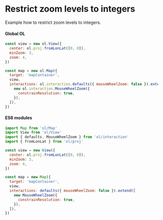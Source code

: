 # Restrict zoom levels to integers

Example how to restrict zoom levels to integers.

<!-- tabs:start -->

#### **Global OL**

```js
const view = new ol.View({
  center: ol.proj.fromLonLat([0, 0]),
  minZoom: 3,
  zoom: 4,
})

const map = new ol.Map({
  target: 'mapContainer',
  view,
  interactions: ol.interaction.defaults({ mouseWheelZoom: false }).extend([
    new ol.interaction.MouseWheelZoom({
      constrainResolution: true,
    }),
  ]),
})
```

#### **ES6 modules**

```js
import Map from 'ol/Map'
import View from 'ol/View'
import { defaults, MouseWheelZoom } from 'ol/interaction'
import { fromLonLat } from 'ol/proj'

const view = new View({
  center: ol.proj.fromLonLat([0, 0]),
  minZoom: 3,
  zoom: 4,
})

const map = new Map({
  target: 'mapContainer',
  view,
  interactions: defaults({ mouseWheelZoom: false }).extend([
    new MouseWheelZoom({
      constrainResolution: true,
    }),
  ]),
})
```

<!-- tabs:end -->
